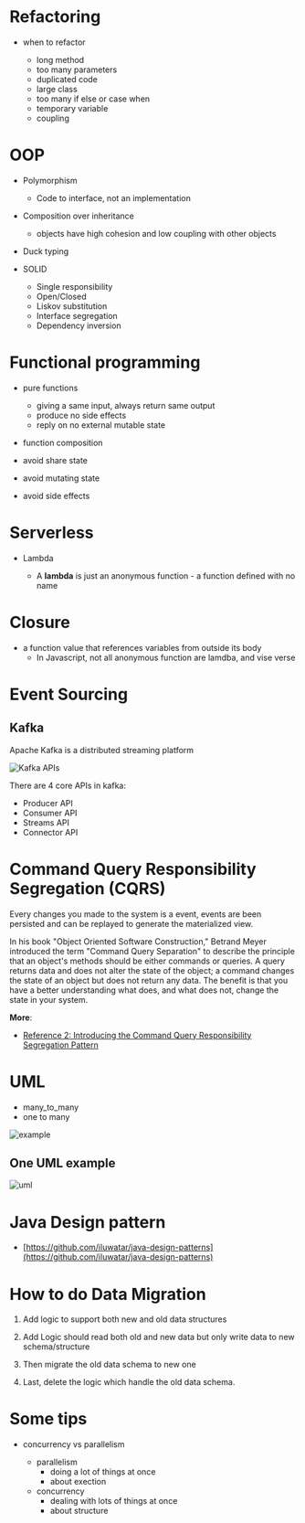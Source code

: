 
# Refactoring

- when to refactor

	- long method
	- too many parameters
	- duplicated code
	- large class
	- too many if else or case when
	- temporary variable
	- coupling

# OOP

- Polymorphism

	- Code to interface, not an implementation
- Composition over inheritance

	- objects have high cohesion and low coupling with other objects
-  Duck typing

- SOLID

	- Single responsibility
	- Open/Closed
	- Liskov substitution
	- Interface segregation
	- Dependency inversion

# Functional programming

- pure functions

	- giving a same input, always return same output
	- produce no side effects
	- reply on no external mutable state
- function composition
- avoid share state
- avoid mutating state
- avoid side effects


# Serverless

- Lambda

	- A **lambda** is just an anonymous function - a function defined with no name

# Closure

- a function value that references variables from outside its body
	- In Javascript, not all anonymous function are lamdba, and vise verse

# Event Sourcing

## Kafka

Apache Kafka is a distributed streaming platform

![Kafka APIs](https://raw.githubusercontent.com/wahyd4/knowledge-mind-mapping/master/assets/images/kafka-apis.png)

There are 4 core APIs in kafka:

* Producer API
* Consumer API
* Streams API
* Connector API

# Command Query Responsibility Segregation (CQRS)

Every changes you made to the system is a event, events are been persisted and can be replayed to generate the materialized view.

In his book "Object Oriented Software Construction," Betrand Meyer introduced the term "Command Query Separation" to describe the principle that an object's methods should be either commands or queries. A query returns data and does not alter the state of the object; a command changes the state of an object but does not return any data. The benefit is that you have a better understanding what does, and what does not, change the state in your system.

**More**:

- [Reference 2: Introducing the Command Query Responsibility Segregation Pattern](https://msdn.microsoft.com/en-us/library/jj591573.aspx)

# UML

- many_to_many
- one to many

![example](https://raw.githubusercontent.com/wahyd4/knowledge-mind-mapping/master/Knowledge.mindnode/resources/18F27D1D-F7CB-4E8B-BE47-90847CAEBC91.png)

## One UML example

![uml](https://raw.githubusercontent.com/wahyd4/knowledge-mind-mapping/master/Knowledge.mindnode/resources/656E28B3-4CCA-40F8-A95A-0F901E61AFA1.png)


# Java Design pattern

- [https://github.com/iluwatar/java-design-patterns](https://github.com/iluwatar/java-design-patterns)


# How to do Data Migration

1. Add logic to support both new and old data structures

2. Add Logic should read both old and new data but only write data to new schema/structure

2. Then migrate the old data schema to new one

3. Last, delete the logic which handle the old data schema.


# Some tips

- concurrency vs parallelism

	- parallelism
		- doing a lot of things at once
		- about exection
	- concurrency
		- dealing with lots of things at once
		- about structure
